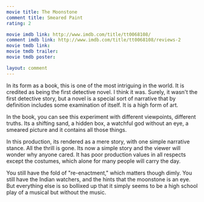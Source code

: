 ```yaml
---
movie title: The Moonstone
comment title: Smeared Paint
rating: 2

movie imdb link: http://www.imdb.com/title/tt0068108/
comment imdb link: http://www.imdb.com/title/tt0068108/reviews-2
movie tmdb link: 
movie tmdb trailer: 
movie tmdb poster: 

layout: comment
---
```


In its form as a book, this is one of the most intriguing in the world. It is credited as being the first detective novel. I think it was. Surely, it wasn't the first detective story, but a novel is a special sort of narrative that by definition includes some examination of itself. It is a high form of art.

In the book, you can see this experiment with different viewpoints, different truths. Its a shifting sand, a hidden box, a watchful god without an eye, a smeared picture and it contains all those things. 

In this production, its rendered as a mere story, with one simple narrative stance. All the thrill is gone. Its now a simple story and the viewer will wonder why anyone cared. It has poor production values in all respects except the costumes, which alone for many people will carry the day.

You still have the fold of "re-enactment," which matters though dimly. You still have the Indian watchers, and the hints that the moonstone is an eye. But everything else is so bollixed up that it simply seems to be a high school play of a musical but without the music.